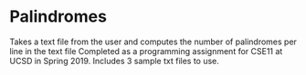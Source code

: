 # Palindromes
Takes a text file from the user and computes the number of palindromes per line in the text file
Completed as a programming assignment for CSE11 at UCSD in Spring 2019.
Includes 3 sample txt files to use.
